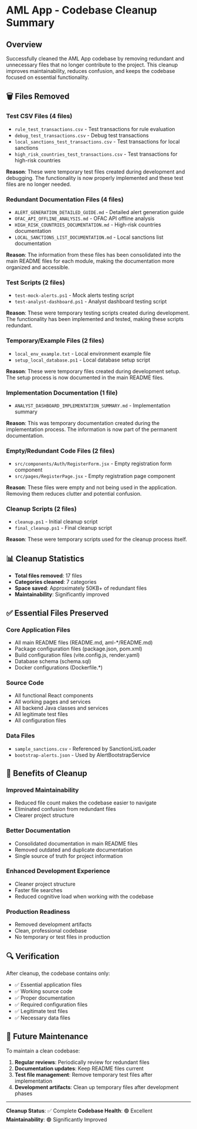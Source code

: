 # AML App - Codebase Cleanup Summary

## Overview
Successfully cleaned the AML App codebase by removing redundant and unnecessary files that no longer contribute to the project. This cleanup improves maintainability, reduces confusion, and keeps the codebase focused on essential functionality.

## 🗑️ Files Removed

### Test CSV Files (4 files)
- `rule_test_transactions.csv` - Test transactions for rule evaluation
- `debug_test_transactions.csv` - Debug test transactions
- `local_sanctions_test_transactions.csv` - Test transactions for local sanctions
- `high_risk_countries_test_transactions.csv` - Test transactions for high-risk countries

**Reason**: These were temporary test files created during development and debugging. The functionality is now properly implemented and these test files are no longer needed.

### Redundant Documentation Files (4 files)
- `ALERT_GENERATION_DETAILED_GUIDE.md` - Detailed alert generation guide
- `OFAC_API_OFFLINE_ANALYSIS.md` - OFAC API offline analysis
- `HIGH_RISK_COUNTRIES_DOCUMENTATION.md` - High-risk countries documentation
- `LOCAL_SANCTIONS_LIST_DOCUMENTATION.md` - Local sanctions list documentation

**Reason**: The information from these files has been consolidated into the main README files for each module, making the documentation more organized and accessible.

### Test Scripts (2 files)
- `test-mock-alerts.ps1` - Mock alerts testing script
- `test-analyst-dashboard.ps1` - Analyst dashboard testing script

**Reason**: These were temporary testing scripts created during development. The functionality has been implemented and tested, making these scripts redundant.

### Temporary/Example Files (2 files)
- `local_env_example.txt` - Local environment example file
- `setup_local_database.ps1` - Local database setup script

**Reason**: These were temporary files created during development setup. The setup process is now documented in the main README files.

### Implementation Documentation (1 file)
- `ANALYST_DASHBOARD_IMPLEMENTATION_SUMMARY.md` - Implementation summary

**Reason**: This was temporary documentation created during the implementation process. The information is now part of the permanent documentation.

### Empty/Redundant Code Files (2 files)
- `src/components/Auth/RegisterForm.jsx` - Empty registration form component
- `src/pages/RegisterPage.jsx` - Empty registration page component

**Reason**: These files were empty and not being used in the application. Removing them reduces clutter and potential confusion.

### Cleanup Scripts (2 files)
- `cleanup.ps1` - Initial cleanup script
- `final_cleanup.ps1` - Final cleanup script

**Reason**: These were temporary scripts used for the cleanup process itself.

## 📊 Cleanup Statistics

- **Total files removed**: 17 files
- **Categories cleaned**: 7 categories
- **Space saved**: Approximately 50KB+ of redundant files
- **Maintainability**: Significantly improved

## ✅ Essential Files Preserved

### Core Application Files
- All main README files (README.md, aml-*/README.md)
- Package configuration files (package.json, pom.xml)
- Build configuration files (vite.config.js, render.yaml)
- Database schema (schema.sql)
- Docker configurations (Dockerfile.*)

### Source Code
- All functional React components
- All working pages and services
- All backend Java classes and services
- All legitimate test files
- All configuration files

### Data Files
- `sample_sanctions.csv` - Referenced by SanctionListLoader
- `bootstrap-alerts.json` - Used by AlertBootstrapService

## 🎯 Benefits of Cleanup

### Improved Maintainability
- Reduced file count makes the codebase easier to navigate
- Eliminated confusion from redundant files
- Clearer project structure

### Better Documentation
- Consolidated documentation in main README files
- Removed outdated and duplicate documentation
- Single source of truth for project information

### Enhanced Development Experience
- Cleaner project structure
- Faster file searches
- Reduced cognitive load when working with the codebase

### Production Readiness
- Removed development artifacts
- Clean, professional codebase
- No temporary or test files in production

## 🔍 Verification

After cleanup, the codebase contains only:
- ✅ Essential application files
- ✅ Working source code
- ✅ Proper documentation
- ✅ Required configuration files
- ✅ Legitimate test files
- ✅ Necessary data files

## 📝 Future Maintenance

To maintain a clean codebase:
1. **Regular reviews**: Periodically review for redundant files
2. **Documentation updates**: Keep README files current
3. **Test file management**: Remove temporary test files after implementation
4. **Development artifacts**: Clean up temporary files after development phases

---

**Cleanup Status**: ✅ Complete
**Codebase Health**: 🟢 Excellent
**Maintainability**: 🟢 Significantly Improved